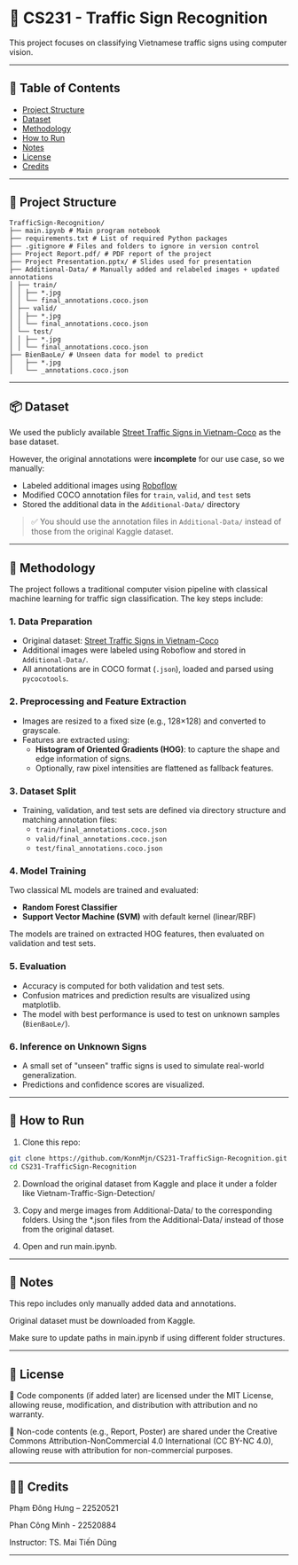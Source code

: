 # 🚦 CS231 - Traffic Sign Recognition

This project focuses on classifying Vietnamese traffic signs using computer vision.

---

## 📌 Table of Contents

- [Project Structure](#project-structure)
- [Dataset](#dataset)
- [Methodology](#methodology)
- [How to Run](#how-to-run)
- [Notes](#notes)
- [License](#license)
- [Credits](#credits)

---
## 📁 Project Structure

```
TrafficSign-Recognition/ 
├── main.ipynb # Main program notebook
├── requirements.txt # List of required Python packages
├── .gitignore # Files and folders to ignore in version control
├── Project Report.pdf/ # PDF report of the project
├── Project Presentation.pptx/ # Slides used for presentation
├── Additional-Data/ # Manually added and relabeled images + updated annotations
│ ├── train/
│ │ ├── *.jpg
│ │ └── final_annotations.coco.json
│ ├── valid/
│ │ ├── *.jpg
│ │ └── final_annotations.coco.json
│ └── test/
│ │ ├── *.jpg
│ │ └── final_annotations.coco.json
├── BienBaoLe/ # Unseen data for model to predict
│   ├── *.jpg
│   └── _annotations.coco.json
```
---

## 📦 Dataset

We used the publicly available [Street Traffic Signs in Vietnam-Coco](https://www.kaggle.com/datasets/lvnduy/street-traffic-signs-in-vietnam-coco/data) as the base dataset.

However, the original annotations were **incomplete** for our use case, so we manually:

- Labeled additional images using [Roboflow](https://roboflow.com/)
- Modified COCO annotation files for `train`, `valid`, and `test` sets
- Stored the additional data in the `Additional-Data/` directory

> ✅ You should use the annotation files in `Additional-Data/` instead of those from the original Kaggle dataset.

---
## 🧠 Methodology

The project follows a traditional computer vision pipeline with classical machine learning for traffic sign classification. The key steps include:

### 1. Data Preparation

- Original dataset: [Street Traffic Signs in Vietnam-Coco](https://www.kaggle.com/datasets/lvnduy/street-traffic-signs-in-vietnam-coco/data)
- Additional images were labeled using Roboflow and stored in `Additional-Data/`.
- All annotations are in COCO format (`.json`), loaded and parsed using `pycocotools`.

### 2. Preprocessing and Feature Extraction

- Images are resized to a fixed size (e.g., 128×128) and converted to grayscale.
- Features are extracted using:
  - **Histogram of Oriented Gradients (HOG)**: to capture the shape and edge information of signs.
  - Optionally, raw pixel intensities are flattened as fallback features.

### 3. Dataset Split

- Training, validation, and test sets are defined via directory structure and matching annotation files:
  - `train/final_annotations.coco.json`
  - `valid/final_annotations.coco.json`
  - `test/final_annotations.coco.json`

### 4. Model Training

Two classical ML models are trained and evaluated:

- **Random Forest Classifier**
- **Support Vector Machine (SVM)** with default kernel (linear/RBF)

The models are trained on extracted HOG features, then evaluated on validation and test sets.

### 5. Evaluation

- Accuracy is computed for both validation and test sets.
- Confusion matrices and prediction results are visualized using matplotlib.
- The model with best performance is used to test on unknown samples (`BienBaoLe/`).

### 6. Inference on Unknown Signs

- A small set of "unseen" traffic signs is used to simulate real-world generalization.
- Predictions and confidence scores are visualized.

--- 

## 🚀 How to Run

1. Clone this repo:
```bash
git clone https://github.com/KonnMjn/CS231-TrafficSign-Recognition.git
cd CS231-TrafficSign-Recognition
```
2. Download the original dataset from Kaggle and place it under a folder like Vietnam-Traffic-Sign-Detection/

3. Copy and merge images from Additional-Data/ to the corresponding folders. Using the *.json files from the Additional-Data/ instead of those from the original dataset.

4. Open and run main.ipynb.
---

## 📌 Notes
This repo includes only manually added data and annotations.

Original dataset must be downloaded from Kaggle.

Make sure to update paths in main.ipynb if using different folder structures.

--- 

## 📄 License
📌 Code components (if added later) are licensed under the MIT License, allowing reuse, modification, and distribution with attribution and no warranty.

📎 Non-code contents (e.g., Report, Poster) are shared under the Creative Commons Attribution-NonCommercial 4.0 International (CC BY-NC 4.0), allowing reuse with attribution for non-commercial purposes.

---

## 👨‍🏫 Credits

Phạm Đông Hưng – 22520521

Phan Công Minh - 22520884

Instructor: TS. Mai Tiến Dũng

---
